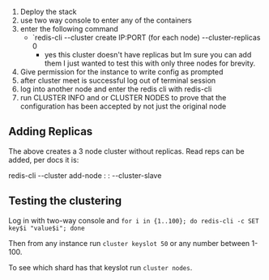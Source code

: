 1. Deploy the stack
2. use two way console to enter any of the containers
3. enter the following command
    * `redis-cli --cluster create IP:PORT (for each node) --cluster-replicas 0
        * yes this cluster doesn't have replicas but Im sure you can add them I just wanted to test this with only three nodes for brevity.
4. Give permission for the instance to write config as prompted
5. after cluster meet is successful log out of terminal session
6. log into another node and enter the redis cli with redis-cli
7. run CLUSTER INFO and or CLUSTER NODES to prove that the configuration has been accepted by not just the original node



## Adding Replicas
The above creates a 3 node cluster without replicas.  Read reps can be added, per docs it is:

redis-cli --cluster add-node <new-node-ip>:<new-node-port> <existing-master-node-ip>:<existing-master-node-port> --cluster-slave

## Testing the clustering 

Log in with two-way console and `for i in {1..100}; do redis-cli -c SET key$i "value$i"; done`

Then from any instance run `cluster keyslot 50` or any number between 1-100. 

To see which shard has that keyslot run `cluster nodes`.

